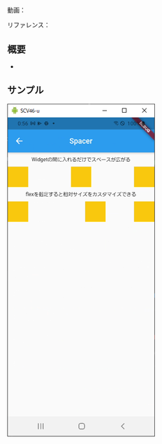 #

動画：

リファレンス：

## 概要

-

## サンプル

![image-20210915005612931](img/%2335_Spacer/image-20210915005612931.png)
